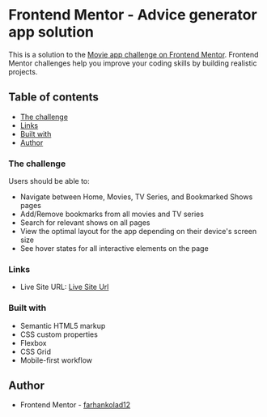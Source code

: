 # Frontend Mentor - Advice generator app solution

This is a solution to the [Movie app challenge on Frontend Mentor](https://www.frontendmentor.io/challenges/entertainment-web-app-J-UhgAW1X). Frontend Mentor challenges help you improve your coding skills by building realistic projects.

## Table of contents

- [The challenge](#the-challenge)
- [Links](#links)
- [Built with](#built-with)
- [Author](#author)

### The challenge

Users should be able to:

- Navigate between Home, Movies, TV Series, and Bookmarked Shows pages
- Add/Remove bookmarks from all movies and TV series
- Search for relevant shows on all pages
- View the optimal layout for the app depending on their device's screen size
- See hover states for all interactive elements on the page

### Links

- Live Site URL: [Live Site Url](https://movie-app-farhan.netlify.app/)

### Built with

- Semantic HTML5 markup
- CSS custom properties
- Flexbox
- CSS Grid
- Mobile-first workflow

## Author

- Frontend Mentor - [farhankolad12](https://www.frontendmentor.io/profile/farhankolad12)
